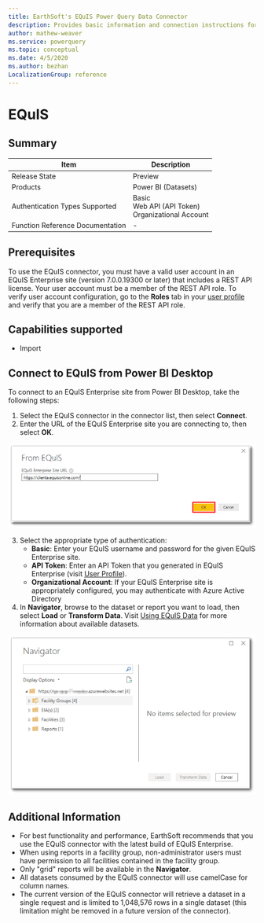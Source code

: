 ```yaml
---
title: EarthSoft's EQuIS Power Query Data Connector
description: Provides basic information and connection instructions for the EQuIS connector.
author: mathew-weaver
ms.service: powerquery
ms.topic: conceptual
ms.date: 4/5/2020
ms.author: bezhan
LocalizationGroup: reference
---
```


# EQuIS

## Summary

| Item | Description |
| ------- | ---------- |
| Release State | Preview |
| Products | Power BI (Datasets) |
| Authentication Types Supported | Basic<br/>Web API (API Token)<br/>Organizational Account |
| Function Reference Documentation | - |

## Prerequisites

To use the EQuIS connector, you must have a valid user account in an EQuIS Enterprise site (version 7.0.0.19300 or later) that includes a REST API license. Your user account must be a member of the REST API role. To verify user account configuration, go to the **Roles** tab in your [user profile](https://help.earthsoft.com/index.htm?ent-user_profile_editor.htm) and verify that you are a member of the REST API role.

## Capabilities supported

* Import

## Connect to EQuIS from Power BI Desktop

To connect to an EQuIS Enterprise site from Power BI Desktop, take the following steps:

1. Select the EQuIS connector in the connector list, then select **Connect**.
2. Enter the URL of the EQuIS Enterprise site you are connecting to, then select **OK**.

![Enter URL of EQuIS Enterprise site](./media/EQuIS/enterprise_connection-ok.png)

3. Select the appropriate type of authentication:
    - **Basic**: Enter your EQuIS username and password for the given EQuIS Enterprise site.
    - **API Token**: Enter an API Token that you generated in EQuIS Enterprise (visit [User Profile](https://help.earthsoft.com/index.htm?ent-user_profile_editor.htm)).
    - **Organizational Account**: If your EQuIS Enterprise site is appropriately configured, you may authenticate with Azure Active Directory
4. In **Navigator**, browse to the dataset or report you want to load, then select **Load** or **Transform Data**. Visit [Using EQuIS Data](https://help.earthsoft.com/index.htm?pbi-power-bi-adding-datasets.htm) for more information about available datasets. 

![Select dataset in Navigator](./media/EQuIS/navigator_cropped.png)

## Additional Information

* For best functionality and performance, EarthSoft recommends that you use the EQuIS connector with the latest build of EQuIS Enterprise.
* When using reports in a facility group, non-administrator users must have permission to all facilities contained in the facility group.
* Only "grid" reports will be available in the **Navigator**.
* All datasets consumed by the EQuIS connector will use camelCase for column names.
* The current version of the EQuIS connector will retrieve a dataset in a single request and is limited to 1,048,576 rows in a single dataset (this limitation might be removed in a future version of the connector).
